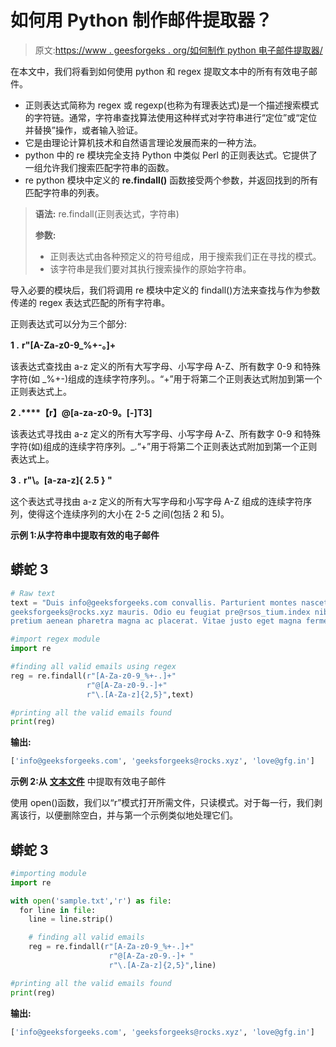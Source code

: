 # 如何用 Python 制作邮件提取器？

> 原文:[https://www . geesforgeks . org/如何制作 python 电子邮件提取器/](https://www.geeksforgeeks.org/how-to-make-an-email-extractor-in-python/)

在本文中，我们将看到如何使用 python 和 regex 提取文本中的所有有效电子邮件。

*   正则表达式简称为 regex 或 regexp(也称为有理表达式)是一个描述搜索模式的字符链。通常，字符串查找算法使用这种样式对字符串进行“定位”或“定位并替换”操作，或者输入验证。
*   它是由理论计算机技术和自然语言理论发展而来的一种方法。
*   python 中的 re 模块完全支持 Python 中类似 Perl 的正则表达式。它提供了一组允许我们搜索匹配字符串的函数。
*   re python 模块中定义的 **re.findall()** 函数接受两个参数，并返回找到的所有匹配字符串的列表。

> **语法:** re.findall(正则表达式，字符串)
> 
> **参数:**
> 
> *   正则表达式由各种预定义的符号组成，用于搜索我们正在寻找的模式。
> *   该字符串是我们要对其执行搜索操作的原始字符串。

导入必要的模块后，我们将调用 re 模块中定义的 findall()方法来查找与作为参数传递的 regex 表达式匹配的所有字符串。

正则表达式可以分为三个部分:

**1 .** **r"[A-Za-z0-9_%+-。]+**

该表达式查找由 a-z 定义的所有大写字母、小写字母 A-Z、所有数字 0-9 和特殊字符(如 _%+-)组成的连续字符序列。。“+”用于将第二个正则表达式附加到第一个正则表达式上。

**2 .****【r】@[a-za-z0-9。[-]T3]**

该表达式寻找由 a-z 定义的所有大写字母、小写字母 A-Z、所有数字 0-9 和特殊字符(如)组成的连续字符序列。_.“+”用于将第二个正则表达式附加到第一个正则表达式上。

**3 .** **r"\。[a-za-z]{ 2.5 } "**

这个表达式寻找由 a-z 定义的所有大写字母和小写字母 A-Z 组成的连续字符序列，使得这个连续序列的大小在 2-5 之间(包括 2 和 5)。

**示例 1:从字符串中提取有效的电子邮件**

## 蟒蛇 3

```py
# Raw text
text = "Duis info@geeksforgeeks.com convallis. Parturient montes nascetur ridiculus mus \
geeksforgeeks@rocks.xyz mauris. Odio eu feugiat pre@rsos_tium.index nibh ipsum consequat love@gfg.in \
pretium aenean pharetra magna ac placerat. Vitae justo eget magna fermentum iaculis eu non."

#import regex module
import re

#finding all valid emails using regex
reg = re.findall(r"[A-Za-z0-9_%+-.]+"
                 r"@[A-Za-z0-9.-]+"
                 r"\.[A-Za-z]{2,5}",text)

#printing all the valid emails found
print(reg)
```

**输出:**

```py
['info@geeksforgeeks.com', 'geeksforgeeks@rocks.xyz', 'love@gfg.in']
```

**示例 2:从** [**文本文件**](https://drive.google.com/file/d/1dWjmxoG4uxtHgUvIZ6mQ6sN9ECiM6Xlq/view?usp=sharing) 中提取有效电子邮件

使用 open()函数，我们以“r”模式打开所需文件，只读模式。对于每一行，我们剥离该行，以便删除空白，并与第一个示例类似地处理它们。

## 蟒蛇 3

```py
#importing module
import re

with open('sample.txt','r') as file:
  for line in file:
    line = line.strip()

    # finding all valid emails
    reg = re.findall(r"[A-Za-z0-9_%+-.]+"
                      r"@[A-Za-z0-9.-]+ "
                      r"\.[A-Za-z]{2,5}",line)

#printing all the valid emails found
print(reg)
```

**输出:**

```py
['info@geeksforgeeks.com', 'geeksforgeeks@rocks.xyz', 'love@gfg.in']
```